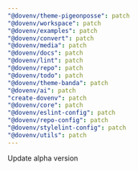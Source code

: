 ```yaml
---
"@dovenv/theme-pigeonposse": patch
"@dovenv/workspace": patch
"@dovenv/examples": patch
"@dovenv/convert": patch
"@dovenv/media": patch
"@dovenv/docs": patch
"@dovenv/lint": patch
"@dovenv/repo": patch
"@dovenv/todo": patch
"@dovenv/theme-banda": patch
"@dovenv/ai": patch
"create-dovenv": patch
"@dovenv/core": patch
"@dovenv/eslint-config": patch
"@dovenv/repo-config": patch
"@dovenv/stylelint-config": patch
"@dovenv/utils": patch
---
```


Update alpha version
